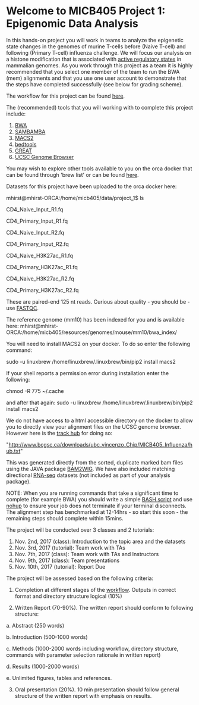 
# Welcome to MICB405 Project 1: Epigenomic Data Analysis <a id="welcome"></a>

In this hands-on project you will work in teams to analyze the epigenetic state changes in the genomes of murine T-cells before (Naive T-cell) and following (Primary T-cell) influenza challenge.  We will focus our analysis on a histone modification that is associated with [active regulatory states](https://www.nature.com/articles/nrg3682) in mammalian genomes.  As you work through this project as a team it is highly recommended that you select one member of the team to run the BWA (mem) alignments and that you use one user account to demonstrate that the steps have completed successfully (see below for grading scheme).   

The workflow for this project can be found [here](https://github.com/martinhirst/micb405_project_1/blob/master/workflow.jpeg).

The (recommended) tools that you will working with to complete this project include:

1.  [BWA](https://github.com/lh3/bwa) 
2.  [SAMBAMBA](http://lomereiter.github.io/sambamba/)
3.  [MACS2](https://github.com/taoliu/MACS)
4.  [bedtools](http://bedtools.readthedocs.io/en/latest/)
5.  [GREAT](http://great.stanford.edu/public/html/index.php)
6.  [UCSC Genome Browser](https://genome.ucsc.edu/)

You may wish to explore other tools available to you on the orca docker that can be found through 'brew list' or can be found [here](https://github.com/bcgsc/orca/blob/master/versions.tsv).

Datasets for this project have been uploaded to the orca docker here:

mhirst@mhirst-ORCA:/home/micb405/data/project_1$ ls

CD4_Naive_Input_R1.fq

CD4_Primary_Input_R1.fq

CD4_Naive_Input_R2.fq

CD4_Primary_Input_R2.fq

CD4_Naive_H3K27ac_R1.fq

CD4_Primary_H3K27ac_R1.fq  

CD4_Naive_H3K27ac_R2.fq

CD4_Primary_H3K27ac_R2.fq  

These are paired-end 125 nt reads.  Curious about quality - you should be - use [FASTQC](https://www.bioinformatics.babraham.ac.uk/projects/fastqc/).


The reference genome (mm10) has been indexed for you and is available here:
mhirst@mhirst-ORCA:/home/micb405/resources/genomes/mouse/mm10/bwa_index/

You will need to install MACS2 on your docker.  To do so enter the following command:

sudo -u linuxbrew /home/linuxbrew/.linuxbrew/bin/pip2 install macs2

If your shell reports a permission error during installation enter the following:

chmod -R 775 ~/.cache

and after that again:
sudo -u linuxbrew /home/linuxbrew/.linuxbrew/bin/pip2 install macs2

We do not have access to a html accessible directory on the docker to allow you to directly view your alignment files on the UCSC genome browser.  However here is the [track hub](https://genome.ucsc.edu/goldenpath/help/hgTrackHubHelp.html) for doing so:

"http://www.bcgsc.ca/downloads/ubc_vincenzo_Chip/MICB405_Influenza/hub.txt"

This was generated directly from the sorted, duplicate marked bam files using the JAVA package [BAM2WIG](http://www.epigenomes.ca/tools-and-software).  We have also included matching directional [RNA-seq](https://en.wikipedia.org/wiki/RNA-Seq) datasets (not included as part of your analysis package).

NOTE:  When you are running commands that take a significant time to complete (for example BWA) you should write a simple [BASH script](http://tldp.org/LDP/Bash-Beginners-Guide/html/sect_02_01.html) and use [nohup](https://en.wikipedia.org/wiki/Nohup) to ensure your job does not terminate if your terminal disconnects.  The alignment step has benchmarked at 12-14hrs - so start this soon - the remaining steps should complete within 15mins.

The project will be conducted over 3 classes and 2 tutorials:

1. Nov. 2nd, 2017 (class):   Introduction to the topic area and the datasets
2. Nov. 3rd, 2017 (tutorial):  Team work with TAs
3. Nov. 7th, 2017 (class):   Team work with TAs and Instructors
4. Nov. 9th, 2017 (class):  Team presentations
5. Nov. 10th, 2017 (tutorial):  Report Due


The project will be assessed based on the following criteria:

1)	Completion at different stages of the [workflow](https://github.com/martinhirst/micb405_project_1/blob/master/workflow.jpeg). Outputs in correct format and directory structure logical (10%)

2)	Written Report (70-90%).  The written report should conform to following structure:

  a.  Abstract (250 words)

  b.  Introduction (500-1000 words)

  c.  Methods (1000-2000 words including workflow, directory structure, commands with parameter selection rationale in written report)

  d.  Results (1000-2000 words)

  e.  Unlimited figures, tables and references.

3)	Oral presentation (20%).  10 min presentation should follow general structure of the written report with emphasis on results.


